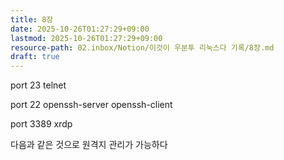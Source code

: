```yaml
---
title: 8장
date: 2025-10-26T01:27:29+09:00
lastmod: 2025-10-26T01:27:29+09:00
resource-path: 02.inbox/Notion/이것이 우분투 리눅스다 기록/8장.md
draft: true
---
```

port 23 telnet

port 22 openssh-server openssh-client

port 3389 xrdp

  

다음과 같은 것으로 원격지 관리가 가능하다